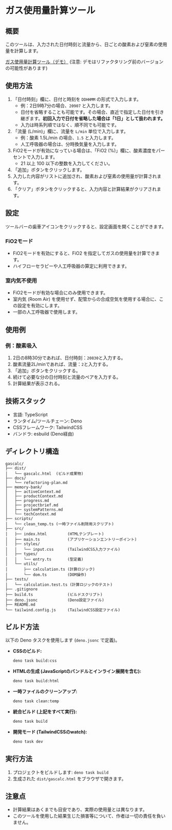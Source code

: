 # ガス使用量計算ツール

## 概要

このツールは、入力された日付時刻と流量から、日ごとの酸素および窒素の使用量を計算します。

[ガス使用量計算ツール（デモ）](https://31103.github.io/ijitools/gascalc/gascalc.html)
(注意: デモはリファクタリング前のバージョンの可能性があります)

## 使用方法

1. 「日付時刻」欄に、日付と時刻を `DDHHMM` の形式で入力します。
   - 例：2日9時7分の場合、`20907` と入力します。
   - 日付を省略することも可能です。その場合、直近で指定した日付を引き継ぎます。**初回入力で日付を省略した場合は「1日」として扱われます。**
   - 入力は時系列順ではなく、順不同でも可能です。
2. 「流量 (L/min)」欄に、流量を `L/min` 単位で入力します。
   - 例：酸素 1.5L/min の場合、`1.5` と入力します。
   - 人工呼吸器の場合は、分時換気量を入力します。
3. FiO2モードが有効になっている場合は、「FiO2
   (%)」欄に、酸素濃度をパーセントで入力します。
   - 21 以上 100 以下の整数を入力してください。
4. 「追加」ボタンをクリックします。
5. 入力した内容がリストに追加され、酸素および窒素の使用量が計算されます。
6. 「クリア」ボタンをクリックすると、入力内容と計算結果がクリアされます。

## 設定

ツールバーの歯車アイコンをクリックすると、設定画面を開くことができます。

### FiO2モード

- FiO2モードを有効にすると、FiO2 を指定してガスの使用量を計算できます。
- ハイフローセラピーや人工呼吸器の算定に利用できます。

### 室内気不使用

- FiO2モードが有効な場合にのみ使用できます。
- 室内気 (Room Air)
  を使用せず、配管からの合成空気を使用する場合に、この設定を有効にします。
- 一部の人工呼吸器で使用します。

## 使用例

### 例：酸素吸入

1. 2日の8時30分であれば、日付時刻：`20830`と入力する。
2. 酸素流量2L/minであれば、流量：`2`と入力する。
3. 「追加」ボタンをクリックする。
4. 続けて必要な分の日付時刻と流量のペアを入力する。
5. 計算結果が表示される。

## 技術スタック

- 言語: TypeScript
- ランタイム/ツールチェーン: Deno
- CSSフレームワーク: TailwindCSS
- バンドラ: esbuild (Deno経由)

## ディレクトリ構造

```
gascalc/
├── dist/
│   └── gascalc.html  (ビルド成果物)
├── docs/
│   └── refactoring-plan.md
├── memory-bank/
│   ├── activeContext.md
│   ├── productContext.md
│   ├── progress.md
│   ├── projectbrief.md
│   ├── systemPatterns.md
│   └── techContext.md
├── scripts/
│   └── clean_temp.ts (一時ファイル削除用スクリプト)
├── src/
│   ├── index.html         (HTMLテンプレート)
│   ├── main.ts            (アプリケーションエントリーポイント)
│   ├── styles/
│   │   └── input.css      (TailwindCSS入力ファイル)
│   ├── types/
│   │   └── entry.ts       (型定義)
│   └── utils/
│       ├── calculation.ts (計算ロジック)
│       └── dom.ts         (DOM操作)
├── tests/
│   └── calculation.test.ts (計算ロジックのテスト)
├── .gitignore
├── build.ts               (ビルドスクリプト)
├── deno.jsonc             (Deno設定ファイル)
├── README.md
└── tailwind.config.js     (TailwindCSS設定ファイル)
```

## ビルド方法

以下の Deno タスクを使用します (`deno.jsonc` で定義)。

- **CSSのビルド:**
  ```bash
  deno task build:css
  ```
- **HTMLの生成 (JavaScriptのバンドルとインライン展開を含む):**
  ```bash
  deno task build:html
  ```
- **一時ファイルのクリーンアップ:**
  ```bash
  deno task clean:temp
  ```
- **統合ビルド (上記をすべて実行):**
  ```bash
  deno task build
  ```
- **開発モード (TailwindCSSのwatch):**
  ```bash
  deno task dev
  ```

## 実行方法

1. プロジェクトをビルドします: `deno task build`
2. 生成された `dist/gascalc.html` をブラウザで開きます。

## 注意点

- 計算結果はあくまでも目安であり、実際の使用量とは異なります。
- このツールを使用した結果生じた損害等について、作者は一切の責任を負いません。
